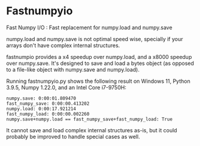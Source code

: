 # Fastnumpyio
Fast Numpy I/O : Fast replacement for numpy.load and numpy.save

numpy.load and numpy.save is not optimal speed wise, specially if your arrays don't have complex internal structures.

fastnumpio provides a x4 speedup over numpy.load, and a x8000 speedup over numpy.save.
It's designed to save and load a bytes object (as opposed to a file-like object with numpy.save and numpy.load).

Running fastnumpyio.py shows the following result on Windows 11, Python 3.9.5, Numpy 1.22.0, and an	Intel Core i7-9750H:

```
numpy.save: 0:00:01.809470
fast_numpy_save: 0:00:00.413202
numpy.load: 0:00:17.921214
fast_numpy_load: 0:00:00.002260
numpy.save+numpy.load == fast_numpy_save+fast_numpy_load: True
```

It cannot save and load complex internal structures as-is, but it could probably be improved to handle special cases as well.
